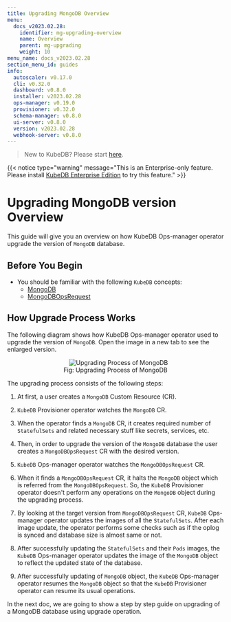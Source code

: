 ```yaml
---
title: Upgrading MongoDB Overview
menu:
  docs_v2023.02.28:
    identifier: mg-upgrading-overview
    name: Overview
    parent: mg-upgrading
    weight: 10
menu_name: docs_v2023.02.28
section_menu_id: guides
info:
  autoscaler: v0.17.0
  cli: v0.32.0
  dashboard: v0.8.0
  installer: v2023.02.28
  ops-manager: v0.19.0
  provisioner: v0.32.0
  schema-manager: v0.8.0
  ui-server: v0.8.0
  version: v2023.02.28
  webhook-server: v0.8.0
---
```


> New to KubeDB? Please start [here](/docs/v2023.02.28/README).

{{< notice type="warning" message="This is an Enterprise-only feature. Please install [KubeDB Enterprise Edition](/docs/v2023.02.28/setup/install/enterprise) to try this feature." >}}

# Upgrading MongoDB version Overview

This guide will give you an overview on how KubeDB Ops-manager operator upgrade the version of `MongoDB` database.

## Before You Begin

- You should be familiar with the following `KubeDB` concepts:
  - [MongoDB](/docs/v2023.02.28/guides/mongodb/concepts/mongodb)
  - [MongoDBOpsRequest](/docs/v2023.02.28/guides/mongodb/concepts/opsrequest)

## How Upgrade Process Works

The following diagram shows how KubeDB Ops-manager operator used to upgrade the version of `MongoDB`. Open the image in a new tab to see the enlarged version.

<figure align="center">
  <img alt="Upgrading Process of MongoDB" src="/docs/v2023.02.28/images/day-2-operation/mongodb/mg-upgrading.svg">
<figcaption align="center">Fig: Upgrading Process of MongoDB</figcaption>
</figure>

The upgrading process consists of the following steps:

1. At first, a user creates a `MongoDB` Custom Resource (CR).

2. `KubeDB` Provisioner  operator watches the `MongoDB` CR.

3. When the operator finds a `MongoDB` CR, it creates required number of `StatefulSets` and related necessary stuff like secrets, services, etc.

4. Then, in order to upgrade the version of the `MongoDB` database the user creates a `MongoDBOpsRequest` CR with the desired version.

5. `KubeDB` Ops-manager operator watches the `MongoDBOpsRequest` CR.

6. When it finds a `MongoDBOpsRequest` CR, it halts the `MongoDB` object which is referred from the `MongoDBOpsRequest`. So, the `KubeDB` Provisioner  operator doesn't perform any operations on the `MongoDB` object during the upgrading process.  

7. By looking at the target version from `MongoDBOpsRequest` CR, `KubeDB` Ops-manager operator updates the images of all the `StatefulSets`. After each image update, the operator performs some checks such as if the oplog is synced and database size is almost same or not.

8. After successfully updating the `StatefulSets` and their `Pods` images, the `KubeDB` Ops-manager operator updates the image of the `MongoDB` object to reflect the updated state of the database.

9. After successfully updating of `MongoDB` object, the `KubeDB` Ops-manager operator resumes the `MongoDB` object so that the `KubeDB` Provisioner  operator can resume its usual operations.

In the next doc, we are going to show a step by step guide on upgrading of a MongoDB database using upgrade operation.